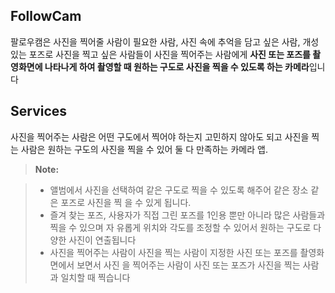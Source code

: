 FollowCam
-----------------
팔로우캠은 사진을 찍어줄 사람이 필요한 사람, 사진 속에 추억을 담고 싶은 사람, 개성 있는 포즈로 사진을 찍고 싶은 사람들이 사진을 찍어주는 사람에게 **사진 또는 포즈를 촬영화면에 나타나게 하여 촬영할 때 원하는 구도로 사진을 찍을 수 있도록 하는 카메라**입니다 




Services
-------------
사진을 찍어주는 사람은 어떤 구도에서 찍어야 하는지 고민하지 않아도 되고 사진을 찍는 사람은 원하는 구도의 사진을 찍을 수 있어 둘 다 만족하는 카메라 앱.

> **Note:**

> - 앨범에서 사진을 선택하여 같은 구도로 찍을 수 있도록 해주어 같은 장소 같은 포즈로 사진을 찍 을 수 있게 됩니다. 
> - 즐겨 찾는 포즈, 사용자가 직접 그린 포즈를 1인용 뿐만 아니라 많은 사람들과 찍을 수 있으며 자 유롭게 위치와 각도를 조정할 수 있어서 원하는 구도로 다양한 사진이 연출됩니다
> - 사진을 찍어주는 사람이 사진을 찍는 사람이 지정한 사진 또는 포즈를 촬영화면에서 보면서 사진 을 찍어주는 사람이 사진 또는 포즈가 사진을 찍는 사람과 일치할 때 찍습니다
